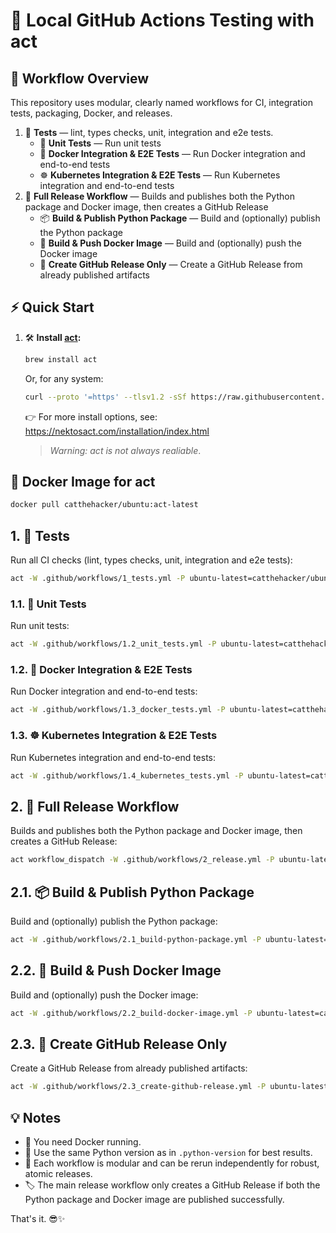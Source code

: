 # 🚀 Local GitHub Actions Testing with act

## 📂 Workflow Overview

This repository uses modular, clearly named workflows for CI, integration tests, packaging, Docker, and releases.

1. 🧪 **Tests** — lint, types checks, unit, integration and e2e tests.
   - 🧩 **Unit Tests** — Run unit tests
   - 🐳 **Docker Integration & E2E Tests** — Run Docker integration and end-to-end tests
   - ☸️ **Kubernetes Integration & E2E Tests** — Run Kubernetes integration and end-to-end tests
2. 🚀 **Full Release Workflow** — Builds and publishes both the Python package and Docker image, then creates a GitHub Release
   - 📦 **Build & Publish Python Package** — Build and (optionally) publish the Python package
   - 🐋 **Build & Push Docker Image** — Build and (optionally) push the Docker image
   - 📝 **Create GitHub Release Only** — Create a GitHub Release from already published artifacts

## ⚡ Quick Start

1. 🛠️ **Install [act](https://github.com/nektos/act):**

    ```sh
    brew install act
    ```

    Or, for any system:

    ```sh
    curl --proto '=https' --tlsv1.2 -sSf https://raw.githubusercontent.com/nektos/act/master/install.sh | sudo bash
    ```

    👉 For more install options, see: <https://nektosact.com/installation/index.html>

    > _Warning: act is not always realiable_.

## 🐳 Docker Image for act

```sh
docker pull catthehacker/ubuntu:act-latest
```

## 1. 🧪 Tests

Run all CI checks (lint, types checks, unit, integration and e2e tests):

```sh
act -W .github/workflows/1_tests.yml -P ubuntu-latest=catthehacker/ubuntu:act-latest --rm
```

### 1.1. 🧩 Unit Tests

Run unit tests:

```sh
act -W .github/workflows/1.2_unit_tests.yml -P ubuntu-latest=catthehacker/ubuntu:act-latest --rm
```

### 1.2. 🐳 Docker Integration & E2E Tests

Run Docker integration and end-to-end tests:

```sh
act -W .github/workflows/1.3_docker_tests.yml -P ubuntu-latest=catthehacker/ubuntu:act-latest --rm
```

### 1.3. ☸️ Kubernetes Integration & E2E Tests

Run Kubernetes integration and end-to-end tests:

```sh
act -W .github/workflows/1.4_kubernetes_tests.yml -P ubuntu-latest=catthehacker/ubuntu:act-latest --rm
```

## 2. 🚀 Full Release Workflow

Builds and publishes both the Python package and Docker image, then creates a GitHub Release:

```sh
act workflow_dispatch -W .github/workflows/2_release.yml -P ubuntu-latest=catthehacker/ubuntu:act-latest --rm
```

## 2.1. 📦 Build & Publish Python Package

Build and (optionally) publish the Python package:

```sh
act -W .github/workflows/2.1_build-python-package.yml -P ubuntu-latest=catthehacker/ubuntu:act-latest --rm
```

## 2.2. 🐋 Build & Push Docker Image

Build and (optionally) push the Docker image:

```sh
act -W .github/workflows/2.2_build-docker-image.yml -P ubuntu-latest=catthehacker/ubuntu:act-latest --rm
```

## 2.3. 📝 Create GitHub Release Only

Create a GitHub Release from already published artifacts:

```sh
act -W .github/workflows/2.3_create-github-release.yml -P ubuntu-latest=catthehacker/ubuntu:act-latest --rm
```

## 💡 Notes

- 🐳 You need Docker running.
- 🐍 Use the same Python version as in `.python-version` for best results.
- 🧩 Each workflow is modular and can be rerun independently for robust, atomic releases.
- 🏷️ The main release workflow only creates a GitHub Release if both the Python package and Docker image are published successfully.

That's it. 😎✨ 